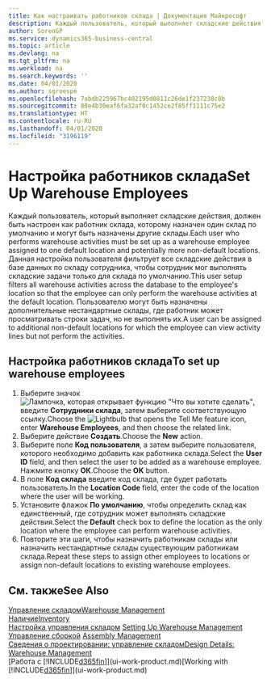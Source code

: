 ```yaml
---
title: Как настраивать работников склада | Документация Майкрософт
description: Каждый пользователь, который выполняет складские действия, должен быть настроен как работник склада, которому назначен один склад по умолчанию и могут быть назначены другие склады.
author: SorenGP
ms.service: dynamics365-business-central
ms.topic: article
ms.devlang: na
ms.tgt_pltfrm: na
ms.workload: na
ms.search.keywords: ''
ms.date: 04/01/2020
ms.author: sgroespe
ms.openlocfilehash: 7abdb225967bc402195d0811c26de1f237238c8b
ms.sourcegitcommit: 88e4b30eaf6fa32af0c1452ce2f85ff1111c75e2
ms.translationtype: HT
ms.contentlocale: ru-RU
ms.lasthandoff: 04/01/2020
ms.locfileid: "3196119"
---
```

# <a name="set-up-warehouse-employees"></a><span data-ttu-id="44ac3-103">Настройка работников склада</span><span class="sxs-lookup"><span data-stu-id="44ac3-103">Set Up Warehouse Employees</span></span>
<span data-ttu-id="44ac3-104">Каждый пользователь, который выполняет складские действия, должен быть настроен как работник склада, которому назначен один склад по умолчанию и могут быть назначены другие склады.</span><span class="sxs-lookup"><span data-stu-id="44ac3-104">Each user who performs warehouse activities must be set up as a warehouse employee assigned to one default location and potentially more non-default locations.</span></span> <span data-ttu-id="44ac3-105">Данная настройка пользователя фильтрует все складские действия в базе данных по складу сотрудника, чтобы сотрудник мог выполнять складские задачи только для склада по умолчанию.</span><span class="sxs-lookup"><span data-stu-id="44ac3-105">This user setup filters all warehouse activities across the database to the employee's location so that the employee can only perform the warehouse activities at the default location.</span></span> <span data-ttu-id="44ac3-106">Пользователю могут быть назначены дополнительные нестандартные склады, где работник может просматривать строки задач, но не выполнять их.</span><span class="sxs-lookup"><span data-stu-id="44ac3-106">A user can be assigned to additional non-default locations for which the employee can view activity lines but not perform the activities.</span></span>

## <a name="to-set-up-warehouse-employees"></a><span data-ttu-id="44ac3-107">Настройка работников склада</span><span class="sxs-lookup"><span data-stu-id="44ac3-107">To set up warehouse employees</span></span>  
1.  <span data-ttu-id="44ac3-108">Выберите значок ![Лампочка, которая открывает функцию "Что вы хотите сделать"](media/ui-search/search_small.png "Что вы хотите сделать"), введите **Сотрудники склада**, затем выберите соответствующую ссылку.</span><span class="sxs-lookup"><span data-stu-id="44ac3-108">Choose the ![Lightbulb that opens the Tell Me feature](media/ui-search/search_small.png "Tell me what you want to do") icon, enter **Warehouse Employees**, and then choose the related link.</span></span>  
2. <span data-ttu-id="44ac3-109">Выберите действие **Создать**.</span><span class="sxs-lookup"><span data-stu-id="44ac3-109">Choose the **New** action.</span></span>  
3. <span data-ttu-id="44ac3-110">Выберите поле **Код пользователя**, а затем выберите пользователя, которого необходимо добавить как работника склада.</span><span class="sxs-lookup"><span data-stu-id="44ac3-110">Select the **User ID** field, and then select the user to be added as a warehouse employee.</span></span> <span data-ttu-id="44ac3-111">Нажмите кнопку **ОК**.</span><span class="sxs-lookup"><span data-stu-id="44ac3-111">Choose the **OK** button.</span></span>  
6.  <span data-ttu-id="44ac3-112">В поле **Код склада** введите код склада, где будет работать пользователь.</span><span class="sxs-lookup"><span data-stu-id="44ac3-112">In the **Location Code** field, enter the code of the location where the user will be working.</span></span>  
7.  <span data-ttu-id="44ac3-113">Установите флажок **По умолчанию**, чтобы определить склад как единственный, где сотрудник может выполнять складские действия.</span><span class="sxs-lookup"><span data-stu-id="44ac3-113">Select the **Default** check box to define the location as the only location where the employee can perform warehouse activities.</span></span>  
8.  <span data-ttu-id="44ac3-114">Повторите эти шаги, чтобы назначить работникам склады или назначить нестандартные склады существующим работникам склада.</span><span class="sxs-lookup"><span data-stu-id="44ac3-114">Repeat these steps to assign other employees to locations or assign non-default locations to existing warehouse employees.</span></span>  

## <a name="see-also"></a><span data-ttu-id="44ac3-115">См. также</span><span class="sxs-lookup"><span data-stu-id="44ac3-115">See Also</span></span>  
[<span data-ttu-id="44ac3-116">Управление складом</span><span class="sxs-lookup"><span data-stu-id="44ac3-116">Warehouse Management</span></span>](warehouse-manage-warehouse.md)  
[<span data-ttu-id="44ac3-117">Наличие</span><span class="sxs-lookup"><span data-stu-id="44ac3-117">Inventory</span></span>](inventory-manage-inventory.md)  
<span data-ttu-id="44ac3-118">[Настройка управления складом](warehouse-setup-warehouse.md)   </span><span class="sxs-lookup"><span data-stu-id="44ac3-118">[Setting Up Warehouse Management](warehouse-setup-warehouse.md)   </span></span>  
<span data-ttu-id="44ac3-119">[Управление сборкой](assembly-assemble-items.md)  </span><span class="sxs-lookup"><span data-stu-id="44ac3-119">[Assembly Management](assembly-assemble-items.md)  </span></span>  
[<span data-ttu-id="44ac3-120">Сведения о проектировании: управление складом</span><span class="sxs-lookup"><span data-stu-id="44ac3-120">Design Details: Warehouse Management</span></span>](design-details-warehouse-management.md)  
<span data-ttu-id="44ac3-121">[Работа с [!INCLUDE[d365fin](includes/d365fin_md.md)]](ui-work-product.md)</span><span class="sxs-lookup"><span data-stu-id="44ac3-121">[Working with [!INCLUDE[d365fin](includes/d365fin_md.md)]](ui-work-product.md)</span></span>  
